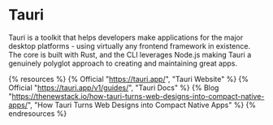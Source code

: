 # Tauri

Tauri is a toolkit that helps developers make applications for the major desktop platforms - using virtually any frontend framework in existence. The core is built with Rust, and the CLI leverages Node.js making Tauri a genuinely polyglot approach to creating and maintaining great apps.

{% resources %}
  {% Official "https://tauri.app/", "Tauri Website" %}
  {% Official "https://tauri.app/v1/guides/", "Tauri Docs" %}
  {% Blog "https://thenewstack.io/how-tauri-turns-web-designs-into-compact-native-apps/", "How Tauri Turns Web Designs into Compact Native Apps" %}
{% endresources %}
